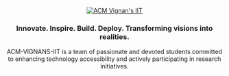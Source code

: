 <div align="center">

<a href="https://github.com/acm-vignans-iit"><img src="https://i.ibb.co/TP4FQRG/acm-vignan-banner-curved.png" title="ACM Vignan's IIT" alt="ACM Vignan's IIT"/></a>

<h3>Innovate. Inspire. Build. Deploy. Transforming visions into realities.</h3>

<p>ACM-VIGNANS-IIT is a team of passionate and devoted students committed to enhancing technology accessibility and actively participating in research initiatives.</p>

</div>